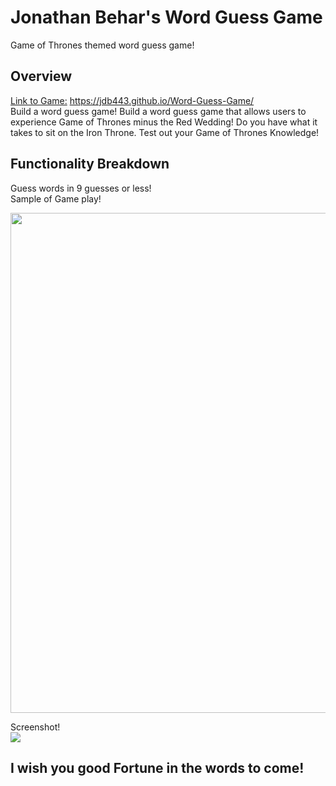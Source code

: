 # Jonathan Behar's Word Guess Game

Game of Thrones themed word guess game!

## Overview

[Link to Game:](https://jdb443.github.io/Word-Guess-Game/) https://jdb443.github.io/Word-Guess-Game/
<br />
Build a word guess game! Build a word guess game that allows users to experience Game of Thrones minus the Red Wedding!  Do you have what it takes to sit on the Iron Throne. Test out your Game of Thrones Knowledge!


## Functionality Breakdown
Guess words in 9 guesses or less!
<br />
Sample of Game play! <br />

<img src="assets/Game_of_Thrones_Game_GIF_low.gif" width="800">

Screenshot! <br />
<img src="assets/Game_play_screenshot.png">

## I wish you good Fortune in the words to come!

